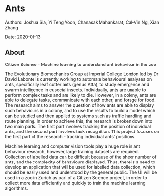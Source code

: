 # Ants

Authors: Joshua Sia, Yi Teng Voon, Chanasak Mahankarat, Cal-Vin Ng, Xian Zhang

Date: 2020-01-13

## About

Citizen Science - Machine learning to understand ant behaviour in the zoo

The Evolutionary Biomechanics Group at Imperial College London led by Dr David Labonte is currently working to automate behavioural analyses on ants, specifically leaf cutter ants (genus Atta), to study emergence and swarm intelligence in eusocial insects. Individually, ants are unable to perform complex tasks and are likely to die. However, in a colony, ants are able to delegate tasks, communicate with each other, and forage for food. The research aims to answer the question of how ants are able to display such behaviours in a colony, and to use the results to build a model which can be studied and then applied to systems such as traffic handling and route planning. In order to achieve this, the research is broken down into two main parts. The first part involves tracking the position of individual ants, and the second part involves task recognition. This project focuses on the first part of the research - tracking individual ants’ positions.

Machine learning and computer vision tools play a huge role in ant behaviour research, however, large training datasets are required. Collection of labelled data can be difficult because of the sheer number of ants, and the complexity of behaviours displayed. Thus, there is a need to develop an application that will be used for labelled data collection, which should be easily used and understood by the general public. The UI will be used in a zoo in Zurich as part of a Citizen Science project, in order to collect more data efficiently and quickly to train the machine learning algorithms.
